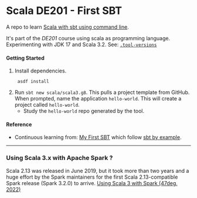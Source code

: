 # Scala DE201 - First SBT

A repo to learn [Scala with sbt using command line](https://docs.scala-lang.org/getting-started/index.html#using-the-command-line).

It's part of the _DE201_ course using scala as programming language. Experimenting with JDK 17 and Scala 3.2. See: [`.tool-versions`](./.tool-versions)

#### Getting Started

1. Install dependencies.
   ```
    asdf install
   ```
2. Run `sbt new scala/scala3.g8`. This pulls a project template from GitHub. When prompted, name the application `hello-world`. This will create a project called `hello-world`.
   - Study the `hello-world` repo generated by the tool.

#### Reference
- Continuous learning from: [My First SBT](https://github.com/yulian-tw/My-First-SBT) which follow [sbt by example](https://www.scala-sbt.org/1.x/docs/sbt-by-example.html).

---

### Using Scala 3.x with Apache Spark ?

Scala 2.13 was released in June 2019, but it took more than two years and a huge effort by the Spark maintainers for
the first Scala 2.13-compatible Spark release (Spark 3.2.0) to arrive. [Using Scala 3 with Spark (47deg, 2022)](
https://www.47deg.com/blog/using-scala-3-with-spark/)